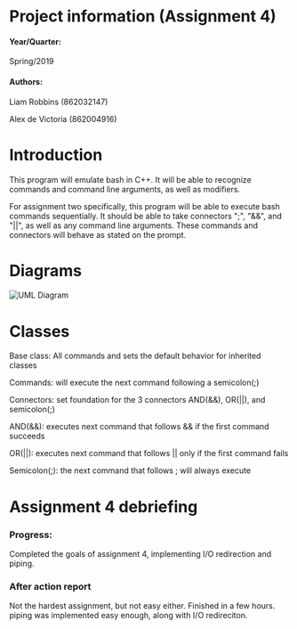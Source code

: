 # Project information (Assignment 4)

#### Year/Quarter: 
Spring/2019

#### Authors: 
Liam Robbins (862032147) 

Alex de Victoria (862004916)


# Introduction
This program will emulate bash in C++. It will be able to recognize commands and command line arguments, as well as modifiers.

For assignment two specifically, this program will be able to execute bash commands sequentially. It should be able to take connectors ";", "&&", and "||", as well as any command line arguments.  These commands and connectors will behave as stated on the prompt.

# Diagrams
![UML Diagram](https://lh3.googleusercontent.com/7AZXQ9O2RTzW_2qAZ4gokg6s-P_GVlL7-GuojfY2oyhzV9bOqvwXSWOzz_TJMye1jsGnyjQW-2U "UML Diagram")

# Classes
Base class: All commands and sets the default behavior for inherited classes

Commands: will execute the next command following a semicolon(;)

Connectors: set foundation for the 3 connectors AND(&&), OR(||), and semicolon(;)

AND(&&): executes next command that follows && if the first command succeeds

OR(||): executes next command that follows || only if the first command fails

Semicolon(;): the next command that follows ; will always execute

# Assignment 4 debriefing

### Progress:

Completed the goals of assignment 4, implementing I/O redirection and piping. 

### After action report

Not the hardest assignment, but not easy either. Finished in a few hours. piping was implemented easy enough, along with I/O redireciton.
